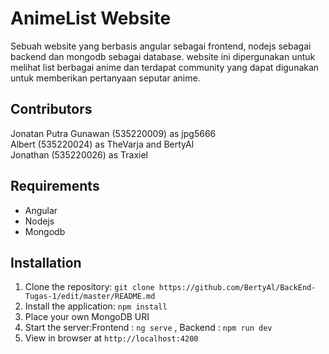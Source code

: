 # AnimeList Website
Sebuah website yang berbasis angular sebagai frontend, nodejs sebagai backend dan mongodb sebagai database. 
website ini dipergunakan untuk melihat list berbagai anime dan terdapat community yang 
dapat digunakan untuk memberikan pertanyaan seputar anime.

## Contributors 
Jonatan Putra Gunawan   (535220009) as jpg5666<br>
Albert                  (535220024) as TheVarja and BertyAl<br>
Jonathan                (535220026) as Traxiel<br>

## Requirements
- Angular
- Nodejs
- Mongodb

## Installation
1. Clone the repository: `git clone https://github.com/BertyAl/BackEnd-Tugas-1/edit/master/README.md`
2. Install the application: `npm install`
3. Place your own MongoDB URI
3. Start the server:Frontend : `ng serve` , Backend : `npm run dev`
4. View in browser at `http://localhost:4200`


